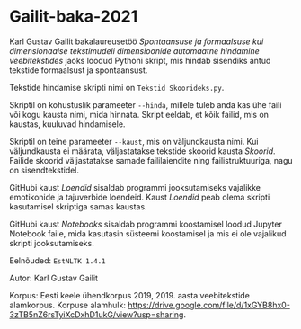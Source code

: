 # Gailit-baka-2021
Karl Gustav Gailit bakalaureusetöö *Spontaansuse ja formaalsuse kui dimensionaalse tekstimudeli dimensioonide automaatne hindamine veebitekstides* jaoks loodud Pythoni skript, mis hindab sisendiks antud tekstide formaalsust ja spontaansust.

Tekstide hindamise skripti nimi on `Tekstid Skoorideks.py`.

Skriptil on kohustuslik parameeter `--hinda`, millele tuleb anda kas ühe faili või kogu kausta nimi, mida hinnata. Skript eeldab, et kõik failid, mis on kaustas, kuuluvad hindamisele.

Skriptil on teine parameeter `--kaust`, mis on väljundkausta nimi. Kui väljundkausta ei määrata, väljastatakse tekstide skoorid kausta *Skoorid*. Failide skoorid väljastatakse samade faililaiendite ning failistruktuuriga, nagu on sisendtekstidel.

GitHubi kaust *Loendid* sisaldab programmi jooksutamiseks vajalikke emotikonide ja tajuverbide loendeid. Kaust *Loendid* peab olema skripti kasutamisel skriptiga samas kaustas.

GitHubi kaust *Notebooks* sisaldab programmi koostamisel loodud Jupyter Notebook faile, mida kasutasin süsteemi koostamisel ja mis ei ole vajalikud skripti jooksutamiseks.

Eelnõuded:
`
EstNLTK 1.4.1
`

Autor: Karl Gustav Gailit

Korpus: Eesti keele ühendkorpus 2019, 2019. aasta veebitekstide alamkorpus.
Korpuse alamhulk: https://drive.google.com/file/d/1xGYB8hx0-3zTB5nZ6rsTyiXcDxhD1ukG/view?usp=sharing.
